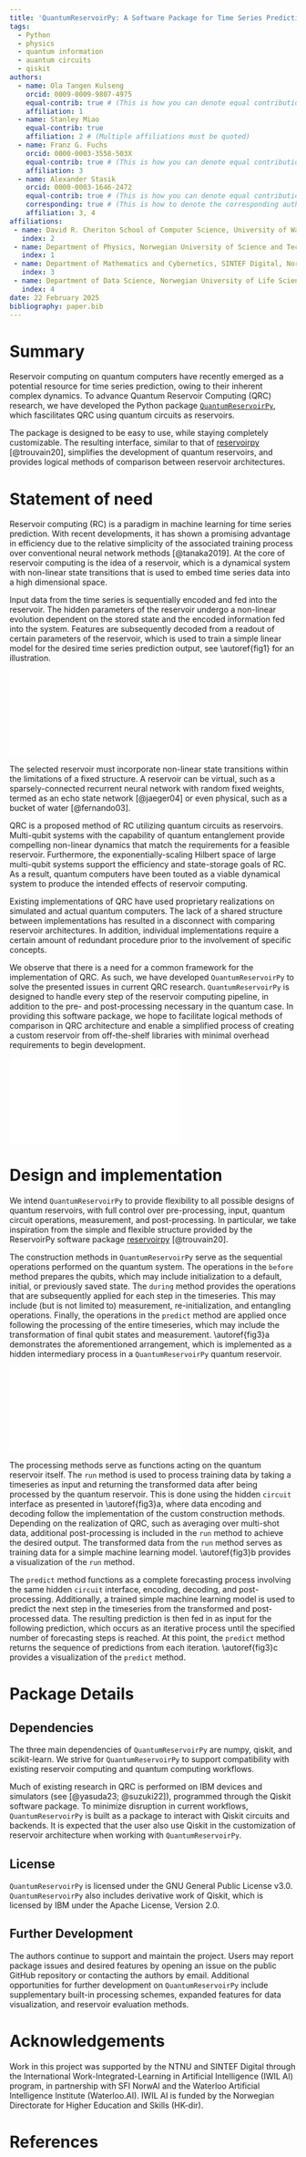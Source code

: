 ```yaml
---
title: 'QuantumReservoirPy: A Software Package for Time Series Prediction'
tags:
  - Python
  - physics
  - quantum information
  - auantum circuits
  - qiskit
authors:
  - name: Ola Tangen Kulseng
    orcid: 0009-0009-9807-4975
    equal-contrib: true # (This is how you can denote equal contributions between multiple authors)
    affiliation: 1
  - name: Stanley Miao
    equal-contrib: true
    affiliation: 2 # (Multiple affiliations must be quoted)
  - name: Franz G. Fuchs
    orcid: 0000-0003-3558-503X
    equal-contrib: true # (This is how you can denote equal contributions between multiple authors)
    affiliation: 3
  - name: Alexander Stasik
    orcid: 0000-0003-1646-2472
    equal-contrib: true # (This is how you can denote equal contributions between multiple authors)
    corresponding: true # (This is how to denote the corresponding author)
    affiliation: 3, 4
affiliations:
 - name: David R. Cheriton School of Computer Science, University of Waterloo, Canada
   index: 2
 - name: Department of Physics, Norwegian University of Science and Technology (NTNU), Norway
   index: 1
 - name: Department of Mathematics and Cybernetics, SINTEF Digital, Norway
   index: 3
 - name: Department of Data Science, Norwegian University of Life Science, Norway
   index: 4
date: 22 February 2025
bibliography: paper.bib
---
```


# Summary
Reservoir computing on quantum computers have recently emerged as a potential resource for time series prediction, owing to their inherent complex dynamics. To advance Quantum Reservoir Computing (QRC) research, we have developed the Python package [`QuantumReservoirPy`](https://github.com/OpenQuantumComputing/quantumreservoirpy), which fascilitates QRC using quantum circuits as reservoirs.

The package is designed to be easy to use, while staying completely customizable. The resulting interface, similar to that of [reservoirpy](https://github.com/reservoirpy/reservoirpy) [@trouvain20], simplifies the development of quantum reservoirs, and provides logical methods of comparison between reservoir architectures.


<!-- Hence, there is a need for a flexible framework to test quantum circuits as nonlinear dynamical systems. -->

<!-- We have developed a software package to allow for quantum reservoirs to fit a common structure, similar to that of reservoirpy [@trouvain20], which is advertised as
 "a python tool designed to easily define, train and use [classical] reservoir computing architectures". -->

<!--
Our package results in simplified development and logical methods of comparison between quantum reservoir architectures.

Examples are provided to demonstrate the resulting simplicity of executing quantum reservoir computing using our software package. -->

# Statement of need
Reservoir computing (RC) is a paradigm in machine learning for time series prediction. With recent developments, it has shown a promising advantage in efficiency due to the relative simplicity of the associated training process over conventional neural network methods [@tanaka2019]. At the core of reservoir computing is the idea of a reservoir, which is a dynamical system with non-linear state transitions that is used to embed time series data into a high dimensional space.

<!-- In reservoir computing, a dynamical system composed of hidden functional representations with non-linear state transitions is used to embed time series data in a high-dimensional space. -->

 Input data from the time series is sequentially encoded and fed into the reservoir. The hidden parameters of the reservoir undergo a non-linear evolution dependent on the stored state and the encoded information fed into the system. Features are subsequently decoded from a readout of certain parameters of the reservoir, which is used to train a simple linear model for the desired time series prediction output, see \autoref{fig1} for an illustration.

![A quantum reservoir system consists of a learning task, an en- and de-coder (red) and the dynamic system itself (green). In standard RC the machine learning part is linear regression.\label{fig1}](fig1.pdf)


The selected reservoir must incorporate non-linear state transitions within the limitations of a fixed structure. A reservoir can be virtual, such as a sparsely-connected recurrent neural network with random fixed weights, termed as an echo state network [@jaeger04] or even physical, such as a bucket of water [@fernando03].

<!-- RC can be phrased as a supervised machine learning problem. Typically, one has an observed input sequence $\{x_t\}$ and a target sequence $\{y_t\}$. The reservoir $f$ then performs an evolution in time given by $ u_{t+1} = f(u_t, x_t)$
where $u_t$ is the internal state of the reservoir at time $t$. The output of the reservoir is given by $\hat{y}_t = W_\text{out} h(u_t)$
where $h$ is the observation function. If the reservoir is fully observed, $h$ reduces to the identity. $W_\text{out}$ is a matrix mapping the observation on the target sequence, typically by minimizing the loss $\mathcal{L} = \sum_{t} \|(\hat{y}_t - y_t)\|_p$. For $p=2$ this reduces to linear regression with mean squared error. The performance of the reservoir is determined by the dynamical properties of the reservoir $f$. -->

QRC is a proposed method of RC utilizing quantum circuits as reservoirs. Multi-qubit systems with the capability of quantum entanglement provide compelling non-linear dynamics that match the requirements for a feasible reservoir. Furthermore, the exponentially-scaling Hilbert space of large multi-qubit systems support the efficiency and state-storage goals of RC. As a result, quantum computers have been touted as a viable dynamical system to produce the intended effects of reservoir computing.

<!-- In QRC, data is encoded by operating on one or more qubit(s) to reach a desired state. To obtain the desired complex non-linearity in a quantum system as a reservoir, entangling unitary operations are performed over the system. The readout is measured from one or more qubit(s) of the quantum state, which can be achieved through partial or full measurement over the system. Since quantum measurement results in a collapse to the measured state, repetitive measurements over identical systems are used to sample from the distribution of the unknown quantum state, which is then post-processed to obtain a decoded measurement for the subsequent linear model. Furthermore, this collapse results in a loss of retained information and entanglement in the system. Where only a partial measurement is taken (as in [@yasuda23]), this may have a desired effect of a slow leak of information driven from earlier input. When measurement is taken over the full system, the system may instead be restored through re-preparation of the pre-existing system, achieved in [@suzuki22] and through the restarting and rewinding protocols in [@mujal23]. -->

Existing implementations of QRC have used proprietary realizations on simulated and actual quantum computers. The lack of a shared structure between implementations has resulted in a disconnect with comparing reservoir architectures. In addition, individual implementations require a certain amount of redundant procedure prior to the involvement of specific concepts.

We observe that there is a need for a common framework for the implementation of QRC. As such, we have developed `QuantumReservoirPy` to solve the presented issues in current QRC research. `QuantumReservoirPy` is designed to handle every step of the reservoir computing pipeline, in addition to the pre- and post-processing necessary in the quantum case. In providing this software package, we hope to facilitate logical methods of comparison in QRC architecture and enable a simplified process of creating a custom reservoir from off-the-shelf libraries with minimal overhead requirements to begin development.

![Quantum circuit construction may be customized through the `before`, `during`, and `after` methods and a timeseries processed with the `run` and `predict` methods.\label{fig2}](fig2.pdf)


# Design and implementation


We intend `QuantumReservoirPy` to provide flexibility to all possible designs of quantum reservoirs, with full control
over pre-processing, input, quantum circuit operations,
measurement, and post-processing. In particular, we take inspiration from the simple and flexible structure provided by the ReservoirPy software package [reservoirpy](https://github.com/reservoirpy/reservoirpy) [@trouvain20].


The construction methods in `QuantumReservoirPy` serve as the sequential operations performed on the quantum system. The operations in the `before` method prepares the qubits, which may include initialization to a default, initial, or previously saved state. The `during` method provides the operations that are subsequently applied for each step in the timeseries. This may include (but is not limited to) measurement, re-initialization, and entangling operations. Finally, the operations in the `predict` method are applied once following the processing of the entire timeseries, which may include the transformation of final qubit states and measurement. \autoref{fig3}a demonstrates the aforementioned arrangement, which is implemented as a hidden intermediary process in a `QuantumReservoirPy` quantum reservoir.

![The intended functionality of the `run` and `predict` method. The observed input sequence is $\{x_t\}$ and the target sequence $\{y_t\}$. The reservoir $f$ performs an evolution in time.\label{fig3}](fig3.pdf)

The processing methods serve as functions acting on the quantum reservoir itself. The `run` method is used to process training data by taking a timeseries as input and returning the transformed data after being processed by the quantum reservoir. This is done using the hidden `circuit` interface as presented in \autoref{fig3}a, where data encoding and decoding follow the implementation of the custom construction methods. Depending on the realization of QRC, such as averaging over multi-shot data, additional post-processing is included in the `run` method to achieve the desired output. The transformed data from the `run` method serves as training data for a simple machine learning model. \autoref{fig3}b provides a visualization of the `run` method.

The `predict` method functions as a complete forecasting process involving the same hidden `circuit` interface, encoding, decoding, and post-processing. Additionally, a trained simple machine learning model is used to predict the next step in the timeseries from the transformed and post-processed data. The resulting prediction is then fed in as input for the following prediction, which occurs as an iterative process until the specified number of forecasting steps is reached. At this point, the `predict` method returns the sequence of predictions from each iteration. \autoref{fig3}c provides a visualization of the `predict` method.

<!-- # Reservoirs and example usage

`QuantumReservoirPy` provides two prepackaged reservoirs that implement the processing methods `run` and `predict` according to the structure presented above. These reservoirs use common QRC schemes as a basis to get started with the software package or restrict customization to circuit construction. As such, the construction of a reservoir using either of these schemes only requires user implementation of the sequential circuit methods `before`, `during`, and `after`.

## Static Reservoirs
The `Static` abstract reservoir class is structured to run multi-shot processing according to a repeated-measurement process. A single circuit is created according to the circuit construction methods and the timeseries parameter. Measurement is expected in the `during` function to generate the transformed reservoir output using the single circuit. This circuit is sent to the specified Qiskit backend and is run with the remaining parameters provided to the processing methods. The resulting measurement data is post-processed by taking the average over all shots before it is returned to the user as decoded reservoir output.

An example of a `Static` quantum reservoir is the following.

```python
class QuantumReservoir(Static):
    def before(self, circuit):
        circuit.h(circuit.qubits)

    def during(self, circuit, timestep):
        circuit.initialize(encoder[timestep], [0, 1])
        circuit.append(operator, circuit.qubits)
        circuit.measure([0, 1])

```

In the example, the timestep passed to the `during` method is encoded in the circuit according to an `encoder`. Measurement is also taken in the `during` method to provide sequential data using a single circuit for the entire timeseries. The `after` method is not necessary for this scheme and is left as the inherited empty method by default.

## Incremental Reservoirs
The `Incremental` abstract reservoir class processes data using multiple circuits over a moving substring of the timeseries. Circuits of length at most the specified `memory` parameter are created for step-by-step processing of the timeseries according to the circuit construction methods. Each circuit with a fixed-length memory is sent to the Qiskit backend to be run with the remaining parameters to the processing methods. Using this scheme, measurements taken in the `after` method can be post-processed to provide the user with the desired reservoir output.

An example of an `Incremental` quantum reservoir is the following.

```python
class QuantumReservoir(Incremental):
    def before(self, circuit):
        circuit.h(circuit.qubits)

    def during(self, circuit, timestep):
        circuit.initialize(encoder[timestep], [0, 1])
        circuit.append(operator, circuit.qubits)

    def after(self, circuit):
        circuit.measure_all()

```

In the example, the `during` method is still used to encode the current timestep in the timeseries, but measurement is instead taken in the `after` method. Since a circuit is created for each timestep, the combined measurements produce the desired sequential data.

## Custom Reservoirs

Custom reservoirs provide full flexibility over processing data in a quantum reservoir. A custom reservoir can be created by implementing the `QReservoir` abstract class. Unlike the prepackaged reservoirs, a custom reservoir must implement the `run` and `predict` methods, in addition to the circuit construction methods.

## Backend

When a quantum reservoir is instantiated, it requires a Qiskit backend. If no backend is specified, then `AerSimulator` is used by default. The backend must support the circuit operations specified in the circuit construction methods. When creating a custom reservoir, the `run` and `predict` methods should run the quantum reservoir on `self.backend` attribute.

As an example, instantiation of a quantum reservoir using the simulator backend `FakeTorontoV2` is as follows.
```python
from qiskit.providers.fake_provider import FakeTorontoV2

backend = FakeTorontoV2()
reservoir = QuantumReservoir(n_qubits=4, backend=backend)
```


Once a quantum reservoir has been instantiated, training data for the trainable model is produced by using the `run` method on the timeseries. The trained model can then be passed to the `predict` method to make predictions:

```python
output = reservoir.run(timeseries=timeseries, shots=10000)
# ...(model training)...
predictions = reservoir.predict(num_pred=10, model=model, from_series=timeseries, shots=10000)
```
Model training of a scikit-learn estimator between the `run` and `predict` methods is not shown. The `shots` parameter is directly passed to the Qiskit backend when using a prepackaged reservoir. -->

# Package Details

## Dependencies

The three main dependencies of `QuantumReservoirPy` are numpy, qiskit, and scikit-learn.
We strive for `QuantumReservoirPy` to support compatibility with existing reservoir computing and quantum computing workflows.

<!-- `QuantumReservoirPy` uses NumPy as a core dependency. Allowed versions of NumPy ensure compatibility with classical ReservoirPy to facilitate comparison between classical and quantum reservoir architectures. An example is provided [here](https://github.com/OpenQuantumComputing/quantumreservoirpy/tree/main/examples/static). -->

Much of existing research in QRC is performed on IBM devices and simulators (see [@yasuda23; @suzuki22]), programmed through the Qiskit software package. To minimize disruption in current workflows, `QuantumReservoirPy` is built as a package to interact with Qiskit circuits and backends. It is expected that the user also use Qiskit in the customization of reservoir architecture when working with `QuantumReservoirPy`.

<!-- The model used by the `predict` function is expected to be a scikit-learn estimator. Likewise to our dependency on Qiskit, this allows for complete customization over the choice of model and faster adoption of `QuantumReservoirPy` from a simple package structure. -->

## License
<!-- The software package is developed and maintained through a public GitHub repository provided through the `OpenQuantumComputing` organization. The `main` branch of this repository serves as the latest stable version of `QuantumReservoirPy`. Installation through cloning this repository is intended for development purposes. -->

<!-- Official releases of the software package are published through the Python Package Index (PyPI) under the `quantumreservoirpy` name. Installation through PyPI is the suggested method of installation for general-purpose use. -->

`QuantumReservoirPy` is licensed under the GNU General Public License v3.0. `QuantumReservoirPy` also includes derivative work of Qiskit, which is licensed by IBM under the Apache License, Version 2.0.

<!-- ## Documentation
Documentation is mainly provided online in the form of a user guide and API reference. The user guide includes steps for installation and getting started with a simple quantum reservoir. Examples are also provided for further guidance. The API reference outlines the intended classes and functions exposed by the software package.
A brief overview of the software package is also included as a `README.md` file at the top level of the public GitHub repository. -->

## Further Development
The authors continue to support and maintain the project. Users may report package issues and desired features by opening an issue on the public GitHub repository or contacting the authors by email. Additional opportunities for further development on `QuantumReservoirPy` include supplementary built-in processing schemes, expanded features for data visualization, and reservoir evaluation methods.

<!-- # Conclusion
We have introduced a new software package to encapsulate the possibilities of quantum reservoir computing within a succinct and easy-to-use framework. The structure has been designed to provide the full suite of the Qiskit circuit library when choosing a reservoir layout involving timeseries encoding, reservoir dynamics, and qubit measurement. Post-processing on decoded measurements and prediction generation are provided as built-in and customizable features for the implementation of a quantum reservoir. Prepackaged quantum reservoirs with common processing schemes are included. -->


# Acknowledgements
Work in this project was supported by the NTNU and SINTEF Digital through the International Work-Integrated-Learning in Artificial Intelligence (IWIL AI) program, in partnership with SFI NorwAI and the Waterloo Artificial Intelligence Institute (Waterloo.AI). IWIL AI is funded by the Norwegian Directorate for Higher Education and Skills (HK-dir).


# References
